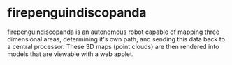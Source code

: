 firepenguindiscopanda
=====================

firepenguindiscopanda is an autonomous robot capable of mapping three dimensional areas, determining it's own path, and
sending this data back to a central processor. These 3D maps (point clouds) are then rendered into models that are viewable
with a web applet.